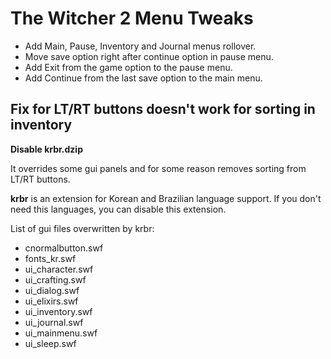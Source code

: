 # The Witcher 2 Menu Tweaks

- Add Main, Pause, Inventory and Journal menus rollover.
- Move save option right after continue option in pause menu.
- Add Exit from the game option to the pause menu.
- Add Continue from the last save option to the main menu.


## Fix for LT/RT buttons doesn't work for sorting in inventory

**Disable krbr.dzip**

It overrides some gui panels and for some reason removes sorting from LT/RT buttons.

**krbr** is an extension for Korean and Brazilian language support. If you don't need this languages, you can disable this extension.

List of gui files overwritten by krbr:

- cnormalbutton.swf
- fonts_kr.swf
- ui_character.swf
- ui_crafting.swf
- ui_dialog.swf
- ui_elixirs.swf
- ui_inventory.swf
- ui_journal.swf
- ui_mainmenu.swf
- ui_sleep.swf
